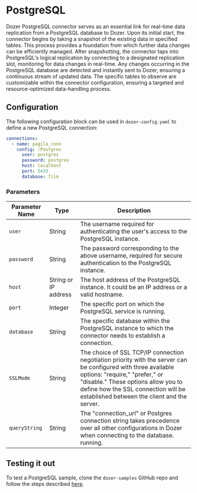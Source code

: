 # PostgreSQL

Dozer PostgreSQL connector serves as an essential link for real-time data replication from a PostgreSQL database to Dozer. Upon its initial start, the connector begins by taking a snapshot of the existing data in specified tables. This process provides a foundation from which further data changes can be efficiently managed. After snapshotting, the connector taps into PostgreSQL's logical replication by connecting to a designated replication slot, monitoring for data changes in real-time. Any changes occurring in the PostgreSQL database are detected and instantly sent to Dozer, ensuring a continuous stream of updated data. The specific tables to observe are customizable within the connector configuration, ensuring a targeted and resource-optimized data-handling process.

## Configuration
The following configuration block can be used in `dozer-config.yaml` to define a new PostgreSQL connection:

```yaml
connections:
  - name: pagila_conn
    config: !Postgres
      user: postgres
      password: postgres
      host: localhost
      port: 5433
      database: film
```

### Parameters

| **Parameter Name** | **Type** | **Description** | 
|--------------------|----------|-----------------|
| `user` | String | The username required for authenticating the user's access to the PostgreSQL instance. |
| `password` | String | The password corresponding to the above username, required for secure authentication to the PostgreSQL instance. |
| `host` | String or IP address | The host address of the PostgreSQL instance. It could be an IP address or a valid hostname. |
| `port` | Integer | The specific port on which the PostgreSQL service is running. |
| `database` | String | The specific database within the PostgreSQL instance to which the connector needs to establish a connection. |
| `SSLMode` | String | The choice of SSL TCP/IP connection negotiation priority with the server can be configured with three available options: "require," "prefer," or "disable." These options allow you to define how the SSL connection will be established between the client and the server. |
| `queryString` | String | The "connection_url" or Postgres connection string takes precedence over all other configurations in Dozer when connecting to the database. running. |

## Testing it out

To test a PostgreSQL sample, clone the `dozer-samples` GitHub repo and follow the steps described [here](https://github.com/getdozer/dozer-samples/tree/main/connectors/postgres).


